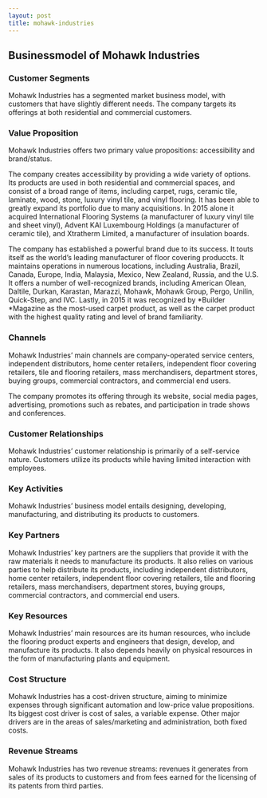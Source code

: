 ```yaml
---
layout: post
title: mohawk-industries
---
```


Businessmodel of Mohawk Industries
-----------------------------------

### Customer Segments

Mohawk Industries has a segmented market business model, with customers that have slightly different needs. The company targets its offerings at both residential and commercial customers.

### Value Proposition

Mohawk Industries offers two primary value propositions: accessibility and brand/status.

The company creates accessibility by providing a wide variety of options. Its products are used in both residential and commercial spaces, and consist of a broad range of items, including carpet, rugs, ceramic tile, laminate, wood, stone, luxury vinyl tile, and vinyl flooring. It has been able to greatly expand its portfolio due to many acquisitions. In 2015 alone it acquired International Flooring Systems (a manufacturer of luxury vinyl tile and sheet vinyl), Advent KAI Luxembourg Holdings (a manufacturer of ceramic tile), and Xtratherm Limited, a manufacturer of insulation boards.

The company has established a powerful brand due to its success. It touts itself as the world’s leading manufacturer of floor covering produccts. It maintains operations in numerous locations, including Australia, Brazil, Canada, Europe, India, Malaysia, Mexico, New Zealand, Russia, and the U.S. It offers a number of well-recognized brands, including American Olean, Daltile, Durkan, Karastan, Marazzi, Mohawk, Mohawk Group, Pergo, Unilin, Quick-Step, and IVC. Lastly, in 2015 it was recognized by *Builder *Magazine as the most-used carpet product, as well as the carpet product with the highest quality rating and level of brand familiarity.

### Channels

Mohawk Industries’ main channels are company-operated service centers, independent distributors, home center retailers, independent floor covering retailers, tile and flooring retailers, mass merchandisers, department stores, buying groups, commercial contractors, and commercial end users.

The company promotes its offering through its website, social media pages, advertising, promotions such as rebates, and participation in trade shows and conferences.

### Customer Relationships

Mohawk Industries’ customer relationship is primarily of a self-service nature. Customers utilize its products while having limited interaction with employees.

### Key Activities

Mohawk Industries’ business model entails designing, developing, manufacturing, and distributing its products to customers.

### Key Partners

Mohawk Industries’ key partners are the suppliers that provide it with the raw materials it needs to manufacture its products. It also relies on various parties to help distribute its products, including independent distributors, home center retailers, independent floor covering retailers, tile and flooring retailers, mass merchandisers, department stores, buying groups, commercial contractors, and commercial end users.

### Key Resources

Mohawk Industries’ main resources are its human resources, who include the flooring product experts and engineers that design, develop, and manufacture its products. It also depends heavily on physical resources in the form of manufacturing plants and equipment.

### Cost Structure

Mohawk Industries has a cost-driven structure, aiming to minimize expenses through significant automation and low-price value propositions. Its biggest cost driver is cost of sales, a variable expense. Other major drivers are in the areas of sales/marketing and administration, both fixed costs.

### Revenue Streams

Mohawk Industries has two revenue streams: revenues it generates from sales of its products to customers and from fees earned for the licensing of its patents from third parties.

